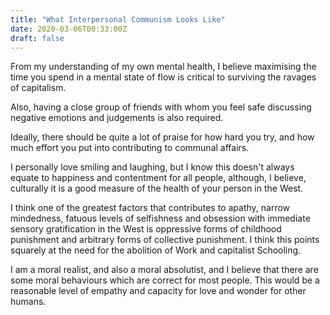 ```yaml
---
title: "What Interpersonal Communism Looks Like"
date: 2020-03-06T00:33:00Z
draft: false
---
```


From my understanding of my own mental health, I believe maximising
the time you spend in a mental state of flow is critical to surviving
the ravages of capitalism.

Also, having a close group of friends with whom you feel safe
discussing negative emotions and judgements is also required.

Ideally, there should be quite a lot of praise for how hard you try,
and how much effort you put into contributing to communal affairs.

I personally love smiling and laughing, but I know this doesn't always
equate to happiness and contentment for all people, although, I
believe, culturally it is a good measure of the health of your person
in the West.

I think one of the greatest factors that contributes to apathy, narrow
mindedness, fatuous levels of selfishness and obsession with immediate
sensory gratification in the West is oppressive forms of childhood
punishment and arbitrary forms of collective punishment. I think this
points squarely at the need for the abolition of Work and capitalist
Schooling.

I am a moral realist, and also a moral absolutist, and I believe that
there are some moral behaviours which are correct for most
people. This would be a reasonable level of empathy and capacity for
love and wonder for other humans.

